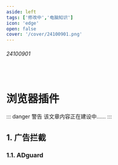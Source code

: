 ```yaml
---
aside: left
tags: ['修改中','电脑知识']
icon: 'edge'
open: false
cover: '/cover/24100901.png'
---
```

 
###### 24100901
 
<br/>

# 浏览器插件
 
::: danger <Badge type='warning'>警告</Badge>
该文章内容正在建设中......
:::
 

## 1. 广告拦截

### 1.1. ADguard 